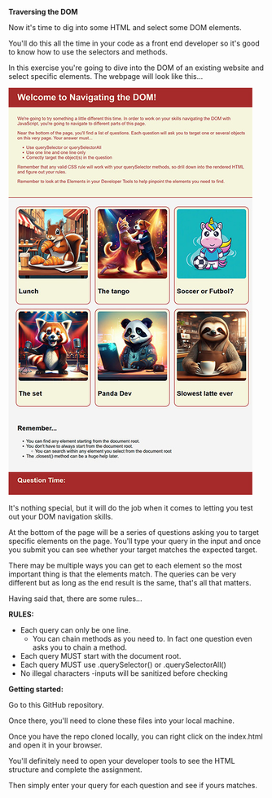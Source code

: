 **Traversing the DOM**

Now it's time to dig into some HTML and select some DOM elements.

You'll do this all the time in your code as a front end developer so it's good to know how to use the selectors and methods.

In this exercise you're going to dive into the DOM of an existing website and select specific elements. The webpage will look like this...

![DOM traversal screenshot](./images/DOM_selection_screenshot.jpg)

It's nothing special, but it will do the job when it comes to letting you test out your DOM navigation skills.

At the bottom of the page will be a series of questions asking you to target specific elements on the page. You'll type your query in the input and once you submit you can see whether your target matches the expected target.

There may be multiple ways you can get to each element so the most important thing is that the elements match. The queries can be very different but as long as the end result is the same, that's all that matters.

Having said that, there are some rules...

**RULES:**

-   Each query can only be one line.
    -   You can chain methods as you need to. In fact one question even asks you to chain a method.
-   Each query MUST start with the document root.
-   Each query MUST use .querySelector() or .querySelectorAll()
-   No illegal characters
    -inputs will be sanitized before checking

**Getting started:**

Go to this GitHub repository.

Once there, you'll need to clone these files into your local machine.

Once you have the repo cloned locally, you can right click on the index.html and open it in your browser.

You'll definitely need to open your developer tools to see the HTML structure and complete the assignment.

Then simply enter your query for each question and see if yours matches.
